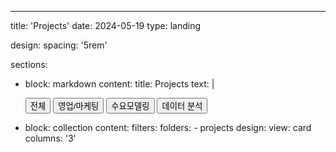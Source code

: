 ---
title: 'Projects'
date: 2024-05-19
type: landing

design:
  spacing: '5rem'

sections:
  - block: markdown
    content:
      title: Projects
      text: |
        <div class="project-filter-buttons">
          <button class="filter-btn active" data-filter="all">전체</button>
          <button class="filter-btn" data-filter="sales-marketing">영업/마케팅</button>
          <button class="filter-btn" data-filter="demand-modeling">수요모델링</button>
          <button class="filter-btn" data-filter="data-analysis">데이터 분석</button>
        </div>
        
  - block: collection
    content:
      filters:
        folders:
          - projects
    design:
      view: card
      columns: '3'